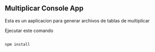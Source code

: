 
## Multiplicar Console App

Esta es un aaplicacion para generar archivos de tablas de multiplicar


Ejecutar este comando

```

npm install
```
